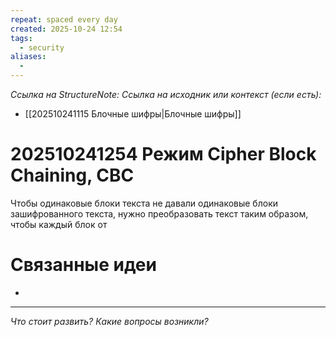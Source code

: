 ```yaml
---
repeat: spaced every day
created: 2025-10-24 12:54
tags:
  - security
aliases:
  -
---
```

*Ссылка на StructureNote:*
*Ссылка на исходник или контекст (если есть):*
- [[202510241115 Блочные шифры|Блочные шифры]]

# 202510241254 Режим Cipher Block Chaining, CBC

Чтобы одинаковые блоки текста не давали одинаковые блоки зашифрованного текста, нужно преобразовать текст таким образом, чтобы каждый блок от
# Связанные идеи

- 

---

*Что стоит развить? Какие вопросы возникли?*
